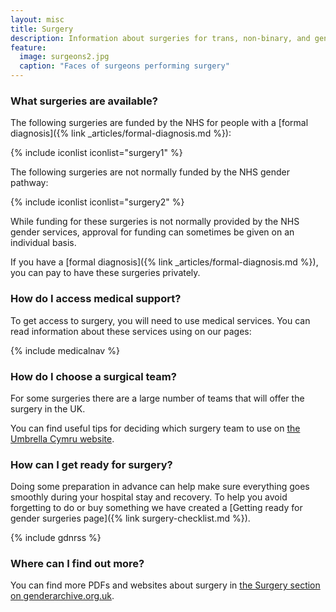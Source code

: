 ```yaml
---
layout: misc
title: Surgery
description: Information about surgeries for trans, non-binary, and gender non-conforming people
feature:
  image: surgeons2.jpg
  caption: "Faces of surgeons performing surgery"
---
```


### What surgeries are available?

The following surgeries are funded by the NHS for people with a [formal diagnosis]({% link _articles/formal-diagnosis.md %}):

{% include iconlist iconlist="surgery1" %}

The following surgeries are not normally funded by the NHS gender pathway:

{% include iconlist iconlist="surgery2" %}

While funding for these surgeries is not normally provided by the NHS gender services, approval for funding can sometimes be given on an individual basis. 

If you have a [formal diagnosis]({% link _articles/formal-diagnosis.md %}), you can pay to have these surgeries privately.

### How do I access medical support?

To get access to surgery, you will need to use medical services. You can read information about these services using on our pages:

{% include medicalnav %}

### How do I choose a surgical team?

For some surgeries there are a large number of teams that will offer the surgery in the UK.

You can find useful tips for deciding which surgery team to use on [the Umbrella Cymru website](https://umbrellagwent.od2.vtiger.com/kb/article/396664-Choosing-your-surgeon?catid=1&subid=4).

### How can I get ready for surgery?

Doing some preparation in advance can help make sure everything goes smoothly during your hospital stay and recovery. To help you avoid forgetting to do or buy something we have created a [Getting ready for gender surgeries page]({% link surgery-checklist.md %}).

{% include gdnrss %}

### Where can I find out more?

You can find more PDFs and websites about surgery in [the Surgery section on genderarchive.org.uk](https://genderarchive.org.uk/tag/surgery/).